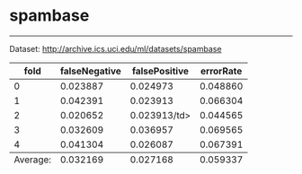 # spambase
----------

Dataset: http://archive.ics.uci.edu/ml/datasets/spambase

<table>
  <thead>
    <tr>
      <th>fold</th>
      <th>falseNegative</th>
      <th>falsePositive</th>
      <th>errorRate</th> 	 	
    </tr>
  </thead>
  <tbody>
    <tr>
      <td>0</td>
      <td>0.023887</td>
      <td>0.024973</td>
      <td>0.048860</td> 	 	
    </tr>
    <tr>
      <td>1</td>
      <td>0.042391</td>
      <td>0.023913</td>
      <td>0.066304</td> 	 	
    </tr>   
    <tr>
      <td>2</td>
      <td>0.020652</td>
      <td>0.023913/td>
      <td>0.044565</td> 	 	
    </tr>  
    <tr>
      <td>3</td>
      <td>0.032609</td>
      <td>0.036957</td>
      <td>0.069565</td> 	 	
    </tr>
    <tr>
      <td>4</td>
      <td>0.041304</td>
      <td>0.026087</td>
      <td>0.067391</td> 	 	
    </tr>    
  </tbody>
  <tfoot>
    <tr>
      <td>Average:</td>
      <td>0.032169</td>
      <td>0.027168</td>
      <td>0.059337</td>
    </tr>
  </tfoot>
</table>  
